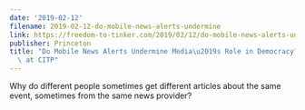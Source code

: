 ```yaml
---
date: '2019-02-12'
filename: 2019-02-12-do-mobile-news-alerts-undermine
link: https://freedom-to-tinker.com/2019/02/12/do-mobile-news-alerts-undermine-medias-role-in-democracy-madelyn-sanfilippo-at-citp/
publisher: Princeton
title: "Do Mobile News Alerts Undermine Media\u2019s Role in Democracy? Madelyn Sanfilippo\
  \ at CITP"
---
```


Why do different people sometimes get different articles about the same event, sometimes from the same news provider?